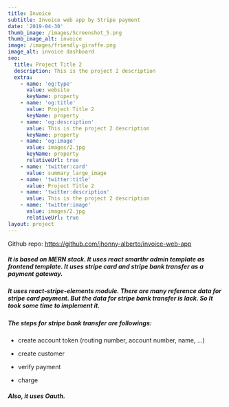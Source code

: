 ```yaml
---
title: Invoice
subtitle: Invoice web app by Stripe payment
date: '2019-04-30'
thumb_image: /images/Screenshot_5.png
thumb_image_alt: invoice
image: /images/friendly-giraffe.png
image_alt: invoice dashboard
seo:
  title: Project Title 2
  description: This is the project 2 description
  extra:
    - name: 'og:type'
      value: website
      keyName: property
    - name: 'og:title'
      value: Project Title 2
      keyName: property
    - name: 'og:description'
      value: This is the project 2 description
      keyName: property
    - name: 'og:image'
      value: images/2.jpg
      keyName: property
      relativeUrl: true
    - name: 'twitter:card'
      value: summary_large_image
    - name: 'twitter:title'
      value: Project Title 2
    - name: 'twitter:description'
      value: This is the project 2 description
    - name: 'twitter:image'
      value: images/2.jpg
      relativeUrl: true
layout: project
---
```

Github repo: https://github.com/jhonny-alberto/invoice-web-app

##### It is based on MERN stack.&#xD;&#xA;It uses react smarthr admin template as frontend template.&#xD;&#xA;It uses stripe card and stripe bank transfer as a payment gateway.&#xD;&#xA;&#xD;

##### It uses react-stripe-elements module.&#xD;&#xA;There are many reference data for stripe card payment.&#xD;&#xA;But the data for stripe bank transfer is lack. So It took some time to implement it.&#xD;

##### The steps for stripe bank transfer are followings:

*   create account token (routing number, account number, name, ...)

<!---->

*   create customer

<!---->

*   verify payment

<!---->

*   charge

##### Also, it uses Oauth.
